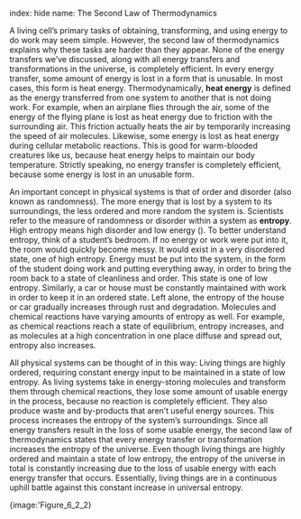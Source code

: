 index: hide
name: The Second Law of Thermodynamics

A living cell’s primary tasks of obtaining, transforming, and using energy to do work may seem simple. However, the second law of thermodynamics explains why these tasks are harder than they appear. None of the energy transfers we’ve discussed, along with all energy transfers and transformations in the universe, is completely efficient. In every energy transfer, some amount of energy is lost in a form that is unusable. In most cases, this form is heat energy. Thermodynamically,  **heat energy** is defined as the energy transferred from one system to another that is not doing work. For example, when an airplane flies through the air, some of the energy of the flying plane is lost as heat energy due to friction with the surrounding air. This friction actually heats the air by temporarily increasing the speed of air molecules. Likewise, some energy is lost as heat energy during cellular metabolic reactions. This is good for warm-blooded creatures like us, because heat energy helps to maintain our body temperature. Strictly speaking, no energy transfer is completely efficient, because some energy is lost in an unusable form.

An important concept in physical systems is that of order and disorder (also known as randomness). The more energy that is lost by a system to its surroundings, the less ordered and more random the system is. Scientists refer to the measure of randomness or disorder within a system as  **entropy**. High entropy means high disorder and low energy (). To better understand entropy, think of a student’s bedroom. If no energy or work were put into it, the room would quickly become messy. It would exist in a very disordered state, one of high entropy. Energy must be put into the system, in the form of the student doing work and putting everything away, in order to bring the room back to a state of cleanliness and order. This state is one of low entropy. Similarly, a car or house must be constantly maintained with work in order to keep it in an ordered state. Left alone, the entropy of the house or car gradually increases through rust and degradation. Molecules and chemical reactions have varying amounts of entropy as well. For example, as chemical reactions reach a state of equilibrium, entropy increases, and as molecules at a high concentration in one place diffuse and spread out, entropy also increases.

All physical systems can be thought of in this way: Living things are highly ordered, requiring constant energy input to be maintained in a state of low entropy. As living systems take in energy-storing molecules and transform them through chemical reactions, they lose some amount of usable energy in the process, because no reaction is completely efficient. They also produce waste and by-products that aren’t useful energy sources. This process increases the entropy of the system’s surroundings. Since all energy transfers result in the loss of some usable energy, the second law of thermodynamics states that every energy transfer or transformation increases the entropy of the universe. Even though living things are highly ordered and maintain a state of low entropy, the entropy of the universe in total is constantly increasing due to the loss of usable energy with each energy transfer that occurs. Essentially, living things are in a continuous uphill battle against this constant increase in universal entropy.


{image:'Figure_6_2_2}
        
